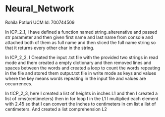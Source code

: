 # Neural_Network

Rohila Potluri
UCM Id: 700744509

In ICP_2_1, I have defined a function named string_alterenative and passed str parameter and then given first name and last name from console and attached both of them as full name and then sliced the full name string so that it returns every other char in the string.

In ICP_2_2, I Created the input .txt file with the provided two strings in read mode and them created a empty dictionary and then removed lines and spaces between the words and created a loop to count the words repeating in the file and stored them output.txt file in write mode as keys and values where the key means words repeating in the input file and values are occurrences.

In tICP_2_3, here I created a list of heights in inches L1 and then I created a list of cms(centimeters) then in for loop I in the L1 I multiplied each element with 2.45 so that I can convert the inches to centimeters in cm list a list of centimeters. And created a list comprehension L2